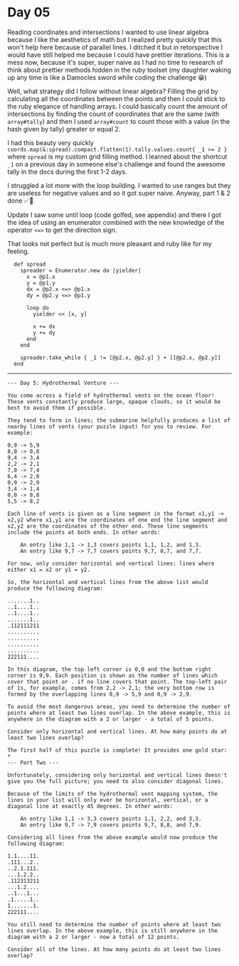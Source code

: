 # Day 05
Reading coordinates and intersections I wanted to use linear algebra because I like the aesthetics of math but I realized pretty quickly that this won't help here because of parallel lines. I ditched it but in retorspective I would have still helped me because I could have prettier iterations.  This is a mess now, because it's super, super naive as I had no time to research of think about prettier methods hidden in the ruby toolset (my daughter waking up any time is like a Damocles sword while coding the challenge 😁)

Well, what strategy did I follow without linear algebra? Filling the grid by calculating all the coordinates between the points and then I could stick to the ruby elegance of handling arrays. I could basically count the amount of intersections by finding the count of coordinates that are the same (with `array#tally`) and then I used `array#count` to count those with a value (in the hash given by tally) greater or equal 2.

I had this beauty very quickly `coords.map(&:spread).compact.flatten(1).tally.values.count{ _1 >= 2 }` where `spread` is my custom grid filling method. I learned about the shortcut `_1` on a previous day in someone else's challenge and found the awesome tally in the docs during the first 1-2 days.

I struggled a lot more with the loop building. I wanted to use ranges but they are useless for negative values and so it got super naive. Anyway, part 1 & 2 done ✅🙌


Update I saw some until loop (code golfed, see appendix) and there I got the idea of using an enumerator
combined with the new knowledge of the operator `<=>` to get the direction sign.

That looks not perfect but is much more pleasant and ruby like for my feeling.

```
  def spread
    spreader = Enumerator.new do |yielder|
      x = @p1.x
      y = @p1.y
      dx = @p2.x <=> @p1.x
      dy = @p2.y <=> @p1.y

      loop do
        yielder << [x, y]

        x += dx
        y += dy
      end
    end

    spreader.take_while { _1 != [@p2.x, @p2.y] } + [[@p2.x, @p2.y]]
  end
```

---

```
--- Day 5: Hydrothermal Venture ---

You come across a field of hydrothermal vents on the ocean floor! These vents constantly produce large, opaque clouds, so it would be best to avoid them if possible.

They tend to form in lines; the submarine helpfully produces a list of nearby lines of vents (your puzzle input) for you to review. For example:

0,9 -> 5,9
8,0 -> 0,8
9,4 -> 3,4
2,2 -> 2,1
7,0 -> 7,4
6,4 -> 2,0
0,9 -> 2,9
3,4 -> 1,4
0,0 -> 8,8
5,5 -> 8,2

Each line of vents is given as a line segment in the format x1,y1 -> x2,y2 where x1,y1 are the coordinates of one end the line segment and x2,y2 are the coordinates of the other end. These line segments include the points at both ends. In other words:

    An entry like 1,1 -> 1,3 covers points 1,1, 1,2, and 1,3.
    An entry like 9,7 -> 7,7 covers points 9,7, 8,7, and 7,7.

For now, only consider horizontal and vertical lines: lines where either x1 = x2 or y1 = y2.

So, the horizontal and vertical lines from the above list would produce the following diagram:

.......1..
..1....1..
..1....1..
.......1..
.112111211
..........
..........
..........
..........
222111....

In this diagram, the top left corner is 0,0 and the bottom right corner is 9,9. Each position is shown as the number of lines which cover that point or . if no line covers that point. The top-left pair of 1s, for example, comes from 2,2 -> 2,1; the very bottom row is formed by the overlapping lines 0,9 -> 5,9 and 0,9 -> 2,9.

To avoid the most dangerous areas, you need to determine the number of points where at least two lines overlap. In the above example, this is anywhere in the diagram with a 2 or larger - a total of 5 points.

Consider only horizontal and vertical lines. At how many points do at least two lines overlap?

The first half of this puzzle is complete! It provides one gold star: *
--- Part Two ---

Unfortunately, considering only horizontal and vertical lines doesn't give you the full picture; you need to also consider diagonal lines.

Because of the limits of the hydrothermal vent mapping system, the lines in your list will only ever be horizontal, vertical, or a diagonal line at exactly 45 degrees. In other words:

    An entry like 1,1 -> 3,3 covers points 1,1, 2,2, and 3,3.
    An entry like 9,7 -> 7,9 covers points 9,7, 8,8, and 7,9.

Considering all lines from the above example would now produce the following diagram:

1.1....11.
.111...2..
..2.1.111.
...1.2.2..
.112313211
...1.2....
..1...1...
.1.....1..
1.......1.
222111....

You still need to determine the number of points where at least two lines overlap. In the above example, this is still anywhere in the diagram with a 2 or larger - now a total of 12 points.

Consider all of the lines. At how many points do at least two lines overlap?

```
